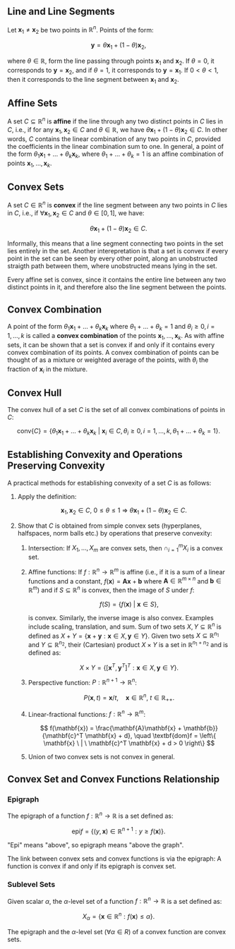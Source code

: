 ## Line and Line Segments

Let $\mathbf{x}_1 \neq \mathbf{x}_2$ be two points in $\mathbb{R}^n$. Points of the form:

$$
\mathbf{y} = \theta \mathbf{x}_1 + (1 - \theta)\mathbf{x}_2,
$$

where $\theta \in \mathbb{R}$, form the line passing through 
points $\mathbf{x}_1$ and $\mathbf{x}_2$. If 
$\theta = 0$, it corresponds to $\mathbf{y} = \mathbf{x}_2$, and 
if $\theta = 1$, it corresponds to $\mathbf{y} = \mathbf{x}_1$. If 
$0 < \theta < 1$, then it corresponds to the line segment between $\mathbf{x}_1$ and 
$\mathbf{x}_2$.

## Affine Sets

A set $C \subseteq \mathbb{R}^n$ is **affine** if the 
line through any two distinct points in $C$ lies in $C$, i.e., 
if for any $\mathbf{x}_1, \mathbf{x}_2 \in C$ and $\theta \in \mathbb{R}$,
we have $\theta \mathbf{x}_1 + (1 - \theta) \mathbf{x}_2 \in C$. 
In other words, $C$ contains the linear combination of any two points in 
$C$, provided the coefficients in the linear combination sum to one. In general,
a point of the form $\theta_1 \mathbf{x}_1 + \ldots + \theta_k \mathbf{x}_k$, 
where $\theta_1 + \ldots + \theta_k = 1$ is an affine combination of points
$\mathbf{x}_1, \ldots, \mathbf{x}_k$.

## Convex Sets

A set $C \in \mathbb{R}^n$ is **convex** if the line segment between any two points in
$C$ lies in $C$, i.e., if $\forall \mathbf{x}_1, \mathbf{x}_2 \in C$ and 
$\theta \in \left[0, 1 \right]$, we have:

$$
\theta \mathbf{x}_1 + (1 - \theta) \mathbf{x}_2 \in C.
$$

Informally, this means that a 
line segment connecting two points in the set lies entirely in the set. Another interepretation is that a set is convex if every point in the set can be seen by every other point, along an unobstructed straigth path between them, where unobstructed means lying in the set. 

Every affine
set is convex, since it contains the entire line between any two distinct points in it, and 
therefore also the line segment between the points.

## Convex Combination

A point of the form $\theta_1 \mathbf{x}_1 + \ldots + \theta_k \mathbf{x}_k$ where $\theta_1 + \ldots + \theta_k = 1$ and $\theta_i \geq 0, i = 1, \ldots, k$ is called 
a **convex combination** of the points $\mathbf{x}_1, \ldots, \mathbf{x}_k$. As with affine sets, it can be shown that a set is convex if and only if it contains every convex
combination of its points. A convex combination of points can be thought of as a mixture or weighted average of the points, with $\theta_i$ the fraction of $\mathbf{x}_i$ in the mixture.

## Convex Hull

The convex hull of a set $C$ is the set of all convex combinations of points in $C$:

$$
\text{conv}\left\{C\right\} = \left\{ \theta_1 \mathbf{x}_1 + \ldots + \theta_k \mathbf{x}_k \ | \ \mathbf{x}_i \in C, \theta_i \geq 0, i = 1, \ldots, k, \theta_1 + \ldots + \theta_k = 1 \right\}.
$$

## Establishing Convexity and Operations Preserving Convexity

A practical methods for establishing convexity of a set $C$ is as follows:

1. Apply the definition:

    $$
    \mathbf{x}_1, \mathbf{x}_2 \in C, \ 0 \leq \theta \leq 1 \ \Rightarrow \ \theta \mathbf{x}_1 + (1 - \theta) \mathbf{x}_2 \in C.
    $$

2. Show that $C$ is obtained from simple convex sets (hyperplanes, halfspaces, norm balls etc.) by operations that preserve convexity:

    1. Intersection: If $X_1, \ldots, X_m$ are convex sets, then $\cap^m_{i = 1} X_i$ is a convex set.
    2. Affine functions: If $f: \mathbb{R}^n \rightarrow \mathbb{R}^m$ is affine (i.e., if it is a sum of a linear functions and a constant, $f(\mathbf{x}) = \mathbf{A}\mathbf{x} + \mathbf{b}$ where $\mathbf{A} \in \mathbb{R}^{m \times n}$ and $\mathbf{b} \in \mathbb{R}^m$) and if $S \subseteq \mathbb{R}^n$ is convex, then the image of $S$ under $f$:
        
        $$
        f(S) = \left\{ f(\mathbf{x}) \ | \ \mathbf{x} \in S \right\},
        $$

        is convex. Similarly, the inverse image is also convex. Examples include scaling, translation, and sum. Sum of two sets $X, Y \subseteq \mathbb{R}^n$ is defined as $X + Y = \left\{ \mathbf{x} + \mathbf{y} : \mathbf{x} \in X, \mathbf{y} \in Y \right\}$. Given two sets $X \subseteq \mathbb{R}^{n_1}$ and $Y \subseteq \mathbb{R}^{n_2}$, their (Cartesian) product $X \times Y$ is a set in $\mathbb{R}^{n_1 + n_2}$ and is defined as:
        
        $$
        X \times Y = \left\{ [\mathbf{x}^T, \mathbf{y}^T]^T : \mathbf{x} \in X, \mathbf{y} \in Y \right\}.
        $$

    3. Perspective function: $P: \mathbb{R}^{n + 1} \rightarrow \mathbb{R}^n$:
        
        $$
        P(\mathbf{x}, t) = \mathbf{x} / t, \quad \mathbf{x} \in \mathbb{R}^n, \ t \in \mathbb{R}_{++}.
        $$

    4. Linear-fractional functions: $f: \mathbb{R}^n \rightarrow \mathbb{R}^m$:
        
        $$
        f(\mathbf{x}) = \frac{\mathbf{A}\mathbf{x} + \mathbf{b}}{\mathbf{c}^T \mathbf{x} + d}, \quad \textbf{dom}f = \left\{ \mathbf{x} \ | \ \mathbf{c}^T \mathbf{x} + d > 0 \right\}
        $$

    5. Union of two convex sets is not convex in general.

## Convex Set and Convex Functions Relationship

### Epigraph

The epigraph of a function $f: \mathbb{R}^n \rightarrow \mathbb{R}$ is a set defined as:

$$
\text{epi} f = \left\{ (y, \mathbf{x}) \in \mathbb{R}^{n + 1} : y \geq f(\mathbf{x}) \right\}.
$$

"Epi" means "above", so epigraph means "above the graph". 

The link between convex sets and convex functions is via the epigraph: A
function is convex if and only if its epigraph is convex set.

### Sublevel Sets 

Given scalar $\alpha$, the $\alpha$-level set of a function $f: \mathbb{R}^n \rightarrow \mathbb{R}$ is a set defined as:

$$
X_\alpha = \left\{ \mathbf{x} \in \mathbb{R}^n : f(\mathbf{x}) \leq \alpha \right\}.
$$

The epigraph and the $\alpha$-level set ($\forall \alpha \in R$) of a convex function are convex sets.